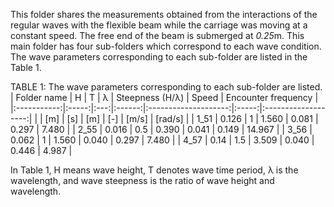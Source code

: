 
This folder shares the measurements obtained from the interactions of the regular waves with the flexible beam while the carriage was moving at a constant speed. The free end of the beam is submerged at *0.25*m. This main folder has four sub-folders which correspond to each wave condition. The wave parameters corresponding to each sub-folder are listed in the Table 1.

TABLE 1: The wave parameters corresponding to each sub-folder are listed.
| Folder name |   H   |  T  | λ | Steepness (H/λ) | Speed | Encounter frequency |
|:-----------:|:-----:|:---:|:------:|:--------------------:|:-----:|:-------------------:|
|             |  [m]  | [s] |   [m]  |          [-]         | [m/s] |       [rad/s]       |
|     1_51    | 0.126 |  1  |  1.560 |         0.081        | 0.297 |        7.480        |
|     2_55    | 0.016 | 0.5 |  0.390 |         0.041        | 0.149 |        14.967       |
|     3_56    | 0.062 |  1  |  1.560 |         0.040        | 0.297 |        7.480        |
|     4_57    |  0.14 | 1.5 |  3.509 |         0.040        | 0.446 |        4.987        |

In Table 1, H means wave height, T denotes wave time period, λ is the wavelength, and wave steepness is the ratio of wave height and wavelength.
